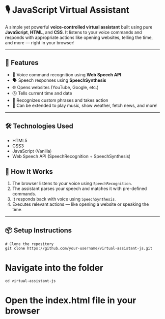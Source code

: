 # 🎙️ JavaScript Virtual Assistant

A simple yet powerful **voice-controlled virtual assistant** built using pure **JavaScript**, **HTML**, and **CSS**. It listens to your voice commands and responds with appropriate actions like opening websites, telling the time, and more — right in your browser!

---

## 🚀 Features

- 🎤 Voice command recognition using **Web Speech API**
- 🗣️ Speech responses using **SpeechSynthesis**
- 🌐 Opens websites (YouTube, Google, etc.)
- 🕒 Tells current time and date
- 📜 Recognizes custom phrases and takes action
- 🎵 Can be extended to play music, show weather, fetch news, and more!

---

## 🛠️ Technologies Used

- HTML5
- CSS3
- JavaScript (Vanilla)
- Web Speech API (SpeechRecognition + SpeechSynthesis)



## 🧠 How It Works

1. The browser listens to your voice using `SpeechRecognition`.
2. The assistant parses your speech and matches it with pre-defined commands.
3. It responds back with voice using `SpeechSynthesis`.
4. Executes relevant actions — like opening a website or speaking the time.

---

## 📦 Setup Instructions

```
# Clone the repository
git clone https://github.com/your-username/virtual-assistant-js.git
```

# Navigate into the folder
```
cd virtual-assistant-js
```
# Open the index.html file in your browser
